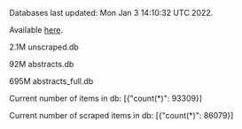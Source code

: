 Databases last updated: Mon Jan  3 14:10:32 UTC 2022. 

Available [here](https://github.com/cbeauhilton/ash-db/releases).

2.1M	unscraped.db

92M	abstracts.db

695M	abstracts_full.db

Current number of items in db:
[{"count(*)": 93309}]

Current number of scraped items in db:
[{"count(*)": 86079}]
